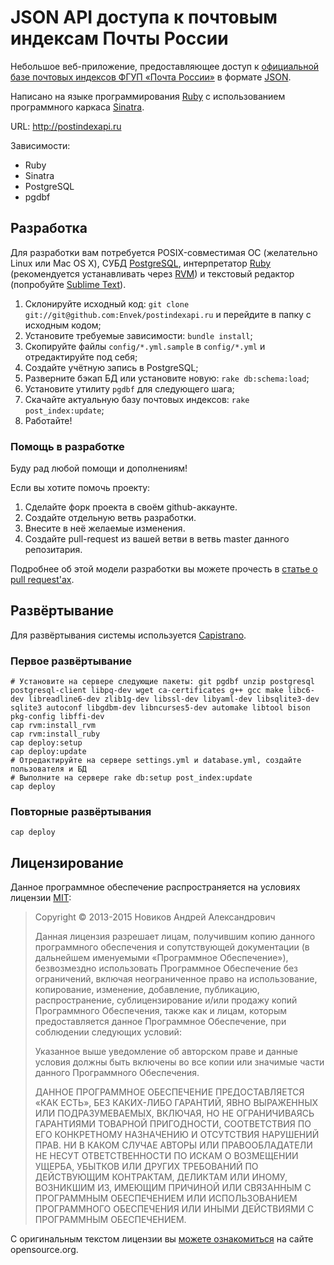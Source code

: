 JSON API доступа к почтовым индексам Почты России
=================================================

Небольшое веб-приложение, предоставляющее доступ к [официальной базе почтовых индексов ФГУП «Почта России»][Post Index DB] в формате [JSON].

Написано на языке программирования [Ruby] с использованием программного каркаса [Sinatra].

URL: http://postindexapi.ru

Зависимости:

 * Ruby
 * Sinatra
 * PostgreSQL
 * pgdbf

Разработка
----------

Для разработки вам потребуется POSIX-совместимая ОС (желательно Linux или Mac OS X), СУБД [PostgreSQL], интерпретатор [Ruby] (рекомендуется устанавливать через [RVM]) и текстовый редактор (попробуйте [Sublime Text]).

  1. Склонируйте исходный код: `git clone git://git@github.com:Envek/postindexapi.ru` и перейдите в папку с исходным кодом;
  2. Установите требуемые зависимости: `bundle install`;
  3. Скопируйте файлы `config/*.yml.sample` в `config/*.yml` и отредактируйте под себя;
  4. Создайте учётную запись в PostgreSQL;
  5. Разверните бэкап БД или установите новую: `rake db:schema:load`;
  6. Установите утилиту `pgdbf` для следующего шага;
  7. Скачайте актуальную базу почтовых индексов: `rake post_index:update`;
  8. Работайте!

### Помощь в разработке

Буду рад любой помощи и дополнениям!

Если вы хотите помочь проекту:

 1. Сделайте форк проекта в своём github-аккаунте.
 2. Создайте отдельную ветвь разработки.
 3. Внесите в неё желаемые изменения.
 4. Создайте pull-request из вашей ветви в ветвь master данного репозитария.

Подробнее об этой модели разработки вы можете прочесть в [статье о pull request'ах][pull].

Развёртывание
-------------

Для развёртывания системы используется [Capistrano].

### Первое развёртывание
```
# Установите на сервере следующие пакеты: git pgdbf unzip postgresql postgresql-client libpq-dev wget ca-certificates g++ gcc make libc6-dev libreadline6-dev zlib1g-dev libssl-dev libyaml-dev libsqlite3-dev sqlite3 autoconf libgdbm-dev libncurses5-dev automake libtool bison pkg-config libffi-dev
cap rvm:install_rvm
cap rvm:install_ruby
cap deploy:setup
cap deploy:update
# Отредактируйте на сервере settings.yml и database.yml, создайте пользователя и БД
# Выполните на сервере rake db:setup post_index:update
cap deploy
```

### Повторные развёртывания
```
cap deploy
```

Лицензирование
--------------

Данное программное обеспечение распространяется на условиях лицензии [MIT]:

> Copyright © 2013-2015 Новиков Андрей Александрович
>
> Данная лицензия разрешает лицам, получившим копию данного программного обеспечения и сопутствующей документации (в дальнейшем именуемыми «Программное Обеспечение»), безвозмездно использовать Программное Обеспечение без ограничений, включая неограниченное право на использование, копирование, изменение, добавление, публикацию, распространение, сублицензирование и/или продажу копий Программного Обеспечения, также как и лицам, которым предоставляется данное Программное Обеспечение, при соблюдении следующих условий:
>
> Указанное выше уведомление об авторском праве и данные условия должны быть включены во все копии или значимые части данного Программного Обеспечения.
>
> ДАННОЕ ПРОГРАММНОЕ ОБЕСПЕЧЕНИЕ ПРЕДОСТАВЛЯЕТСЯ «КАК ЕСТЬ», БЕЗ КАКИХ-ЛИБО ГАРАНТИЙ, ЯВНО ВЫРАЖЕННЫХ ИЛИ ПОДРАЗУМЕВАЕМЫХ, ВКЛЮЧАЯ, НО НЕ ОГРАНИЧИВАЯСЬ ГАРАНТИЯМИ ТОВАРНОЙ ПРИГОДНОСТИ, СООТВЕТСТВИЯ ПО ЕГО КОНКРЕТНОМУ НАЗНАЧЕНИЮ И ОТСУТСТВИЯ НАРУШЕНИЙ ПРАВ. НИ В КАКОМ СЛУЧАЕ АВТОРЫ ИЛИ ПРАВООБЛАДАТЕЛИ НЕ НЕСУТ ОТВЕТСТВЕННОСТИ ПО ИСКАМ О ВОЗМЕЩЕНИИ УЩЕРБА, УБЫТКОВ ИЛИ ДРУГИХ ТРЕБОВАНИЙ ПО ДЕЙСТВУЮЩИМ КОНТРАКТАМ, ДЕЛИКТАМ ИЛИ ИНОМУ, ВОЗНИКШИМ ИЗ, ИМЕЮЩИМ ПРИЧИНОЙ ИЛИ СВЯЗАННЫМ С ПРОГРАММНЫМ ОБЕСПЕЧЕНИЕМ ИЛИ ИСПОЛЬЗОВАНИЕМ ПРОГРАММНОГО ОБЕСПЕЧЕНИЯ ИЛИ ИНЫМИ ДЕЙСТВИЯМИ С ПРОГРАММНЫМ ОБЕСПЕЧЕНИЕМ.

С оригинальным текстом лицензии вы [можете ознакомиться][mit] на сайте opensource.org.

[Post Index DB]: http://info.russianpost.ru/database/ops.html "Официальная страница с базой данных на сайте Почты России"
[JSON]: http://ru.wikipedia.org/wiki/JSON "Вики-статья о формате обмена данными JSON"
[Ruby]: http://www.ruby-lang.org/
[Sinatra]: http://www.sinatrarb.com/ "Официальный сайт фреймворка Sinatra"
[RVM]: http://rvm.io/ "Официальный сайт Ruby Version Manager"
[PostgreSQL]: http://www.postgresql.org/ "Официальный сайт СУБД PostgreSQL"
[Sublime Text]: http://www.sublimetext.com/3 "Страница текстового редактора Sublime Text 3"
[pull]: http://habrahabr.ru/blogs/Git/125999/ "Статья «Pull request'ы на GitHub или Как мне внести изменения в чужой проект» на Habrahabr.ru"
[Capistrano]: http://www.capistranorb.com/
[MIT]: http://www.opensource.org/licenses/MIT "Оригинальный текст лицензии MIT"
